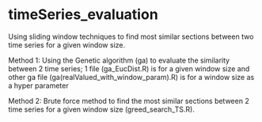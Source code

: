 # timeSeries_evaluation
Using sliding window techniques to find most similar sections between two time series for a given window size.

Method 1: Using the Genetic algorithm (ga) to evaluate the similarity between 2 time series; 1 file (ga_EucDist.R) is for a given window size and other ga file (ga(realValued_with_window_param).R) is for a window size as a hyper parameter 

Method 2: Brute force method to find the most similar sections between 2 time series for a given window size (greed_search_TS.R).  
